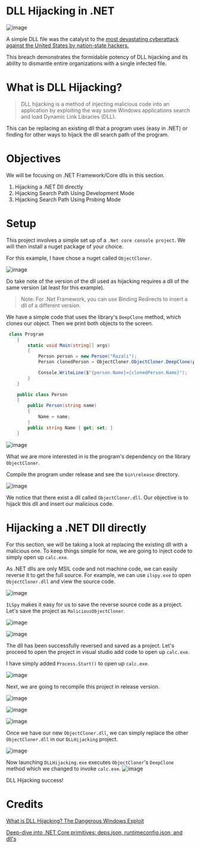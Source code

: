 ﻿# DLL Hijacking in .NET
![image](https://user-images.githubusercontent.com/12537739/149156168-f2cbc972-d278-4595-ad9b-da1ad07bafcd.png)

A simple DLL file was the catalyst to the [most devastating cyberattack against the United States by nation-state hackers.](https://www.upguard.com/news/u-s-government-data-breach)

This breach demonstrates the formidable potency of DLL hijacking and its ability to dismantle entire organizations with a single infected file.

# What is DLL Hijacking?

>DLL hijacking is a method of injecting malicious code into an application by exploiting the way some Windows applications search and load Dynamic Link Libraries (DLL).

This can be replacing an existing dll that a program uses (easy in .NET) or finding for other ways to hijack the dll search path of the program.

# Objectives

We will be focusing on .NET Framework/Core dlls in this section.

1. Hijacking a .NET Dll directly
2. Hijacking Search Path Using Development Mode
3. Hijacking Search Path Using Probing Mode

# Setup

This project involves a simple set up of a `.Net core console project`. We will then install a nuget package of your choice.

For this example, I have chose a nuget called `ObjectCloner`.

![image](https://user-images.githubusercontent.com/12537739/149158281-53069f25-b46f-4b16-8a51-e7e1bd7bb654.png)

Do take note of the version of the dll used as hijacking requires a dll of the same version (at least for this example).

> Note: For .Net Framework, you can use Binding Redirects to insert a dll of a different version.


We have a simple code that uses the library's `DeepClone` method, which clones our object. Then we print both objects to the screen.
```cs
 class Program
    {
        static void Main(string[] args)
        {
            Person person = new Person("Razali");
            Person clonedPerson = ObjectCloner.ObjectCloner.DeepClone(person);

            Console.WriteLine($"{person.Name}={clonedPerson.Name}");
        }
    }

    public class Person
    {
        public Person(string name)
        {
            Name = name;
        }
        public string Name { get; set; }
    }
```

![image](https://user-images.githubusercontent.com/12537739/149162493-a9da9e8f-b97d-464c-b283-6300f7a5840c.png)

What we are more interested in is the program's dependency on the library `ObjectCloner`. 

Compile the program under release and see the `bin\release` directory.

![image](https://user-images.githubusercontent.com/12537739/149163082-cef9d434-e063-48a6-a733-265e7945ed2c.png)


We notice that there exist a dll called `ObjectCloner.dll`. Our objective is to hijack this dll and insert our malicious code.

# Hijacking a .NET Dll directly

For this section, we will be taking a look at replacing the existing dll with a malicious one. To keep things simple for now, we are going to inject code to simply open up `calc.exe`.

As .NET dlls are only MSIL code and not machine code, we can easily reverse it to get the full source. For example, we can use `ilspy.exe` to open `ObjectCloner.dll` and view the source code.

![image](https://user-images.githubusercontent.com/12537739/149341620-747f5dcf-dc85-4035-9bc2-1f0e721bfdd9.png)

`ILSpy` makes it easy for us to save the reverse source code as a project. Let's save the project as `MaliciousObjectCloner`.

![image](https://user-images.githubusercontent.com/12537739/149341811-131d839a-7a7a-4662-ab97-d0232b0022ea.png)

![image](https://user-images.githubusercontent.com/12537739/149341940-018117a8-63be-4dcd-ae71-6dbb43ef7966.png)

The dll has been successfully reversed and saved as a project. Let's proceed to open the project in visual studio add code to open up `calc.exe`.

I have simply added `Process.Start()` to open up `calc.exe`.

![image](https://user-images.githubusercontent.com/12537739/149342591-4e5506cf-1337-4601-ad23-21cf82501e82.png)

Next, we are going to recompile this project in release version.

![image](https://user-images.githubusercontent.com/12537739/149342725-9aff8fea-b84a-411f-a96f-318e25889b83.png)

![image](https://user-images.githubusercontent.com/12537739/149342027-904b7af8-3b4c-40d3-9201-e3de9b0c48a3.png)

![image](https://user-images.githubusercontent.com/12537739/149342956-a24a8865-2f18-4925-8287-9ed87215aa9a.png)

Once we have our new `ObjectCloner.dll`, we can simply replace the other `ObjectCloner.dll` in our `DLLHijacking` project.

![image](https://user-images.githubusercontent.com/12537739/149343321-06a7aa96-fd46-461c-a617-6b19aae728cf.png)

Now launching `DLLHijacking.exe` executes `ObjectCloner`'s `DeepClone` method which we changed to invoke `calc.exe`.
![image](https://user-images.githubusercontent.com/12537739/149344935-549d1da5-f87b-4459-8c4b-f9ae248f487e.png)


DLL Hijacking success!
# Credits
[What is DLL Hijacking? The Dangerous Windows Exploit](https://www.upguard.com/blog/dll-hijacking)

[Deep-dive into .NET Core primitives: deps.json, runtimeconfig.json, and dll's](https://natemcmaster.com/blog/2017/12/21/netcore-primitives/)
